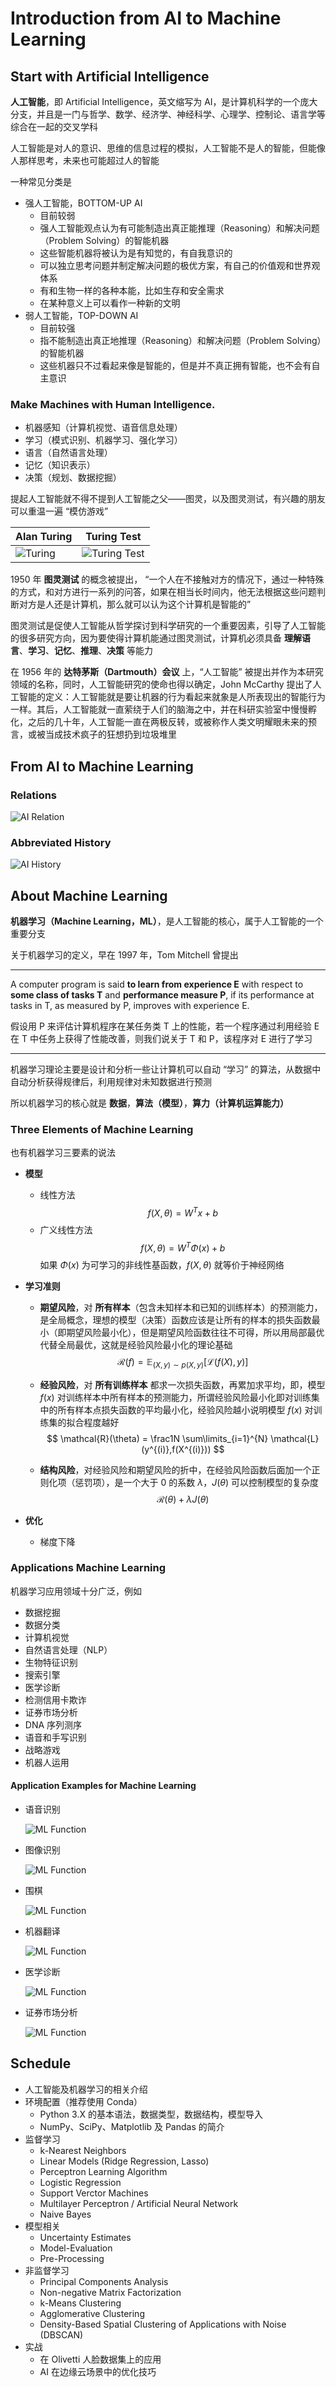 # Introduction from AI to Machine Learning

## Start with Artificial Intelligence

**人工智能**，即 Artificial Intelligence，英文缩写为 AI，是计算机科学的一个庞大分支，并且是一门与哲学、数学、经济学、神经科学、心理学、控制论、语言学等综合在一起的交叉学科

人工智能是对人的意识、思维的信息过程的模拟，人工智能不是人的智能，但能像人那样思考，未来也可能超过人的智能


一种常见分类是

- 强人工智能，BOTTOM-UP AI
    - 目前较弱
    - 强人工智能观点认为有可能制造出真正能推理（Reasoning）和解决问题（Problem Solving）的智能机器
    - 这些智能机器将被认为是有知觉的，有自我意识的
    - 可以独立思考问题并制定解决问题的极优方案，有自己的价值观和世界观体系
    - 有和生物一样的各种本能，比如生存和安全需求
    - 在某种意义上可以看作一种新的文明
- 弱人工智能，TOP-DOWN AI
    - 目前较强
    - 指不能制造出真正地推理（Reasoning）和解决问题（Problem Solving）的智能机器
    - 这些机器只不过看起来像是智能的，但是并不真正拥有智能，也不会有自主意识

### Make Machines with Human Intelligence.

- 机器感知（计算机视觉、语音信息处理）
- 学习（模式识别、机器学习、强化学习）
- 语言（自然语言处理）
- 记忆（知识表示）
- 决策（规划、数据挖掘）

提起人工智能就不得不提到人工智能之父——图灵，以及图灵测试，有兴趣的朋友可以重温一遍 “模仿游戏”

| Alan Turing                           | Turing Test                                       |
| ------------------------------------- | -----------------------------------------------   |
| ![Turing](figures/l01/l01-turing.png) | ![Turing Test](figures/l01/l01-turing-test.png)   |

1950 年 **图灵测试** 的概念被提出， “一个人在不接触对方的情况下，通过一种特殊的方式，和对方进行一系列的问答，如果在相当长时间内，他无法根据这些问题判断对方是人还是计算机，那么就可以认为这个计算机是智能的”

图灵测试是促使人工智能从哲学探讨到科学研究的一个重要因素，引导了人工智能的很多研究方向，因为要使得计算机能通过图灵测试，计算机必须具备 **理解语言**、**学习**、**记忆**、**推理**、**决策** 等能力

在 1956 年的 **达特茅斯（Dartmouth）会议** 上，“人工智能” 被提出并作为本研究领域的名称，同时，人工智能研究的使命也得以确定，John McCarthy 提出了人工智能的定义：人工智能就是要让机器的行为看起来就象是人所表现出的智能行为一样。其后，人工智能就一直萦绕于人们的脑海之中，并在科研实验室中慢慢孵化，之后的几十年，人工智能一直在两极反转，或被称作人类文明耀眼未来的预言，或被当成技术疯子的狂想扔到垃圾堆里

## From AI to Machine Learning

### Relations

![AI Relation](figures/l01/l01-ai-relation.png)

### Abbreviated History

![AI History](figures/l01/l01-ai-history.png)

## About Machine Learning

**机器学习（Machine Learning，ML）**，是人工智能的核心，属于人工智能的一个重要分支

关于机器学习的定义，早在 1997 年，Tom Mitchell 曾提出

---

A computer program is said **to learn from experience E** with respect to **some class of tasks T** and **performance measure P**, if its performance at tasks in T, as measured by P, improves with experience E. 

假设用 P 来评估计算机程序在某任务类 T 上的性能，若一个程序通过利用经验 E 在 T 中任务上获得了性能改善，则我们说关于 T 和 P，该程序对 E 进行了学习

---

机器学习理论主要是设计和分析一些让计算机可以自动 “学习” 的算法，从数据中自动分析获得规律后，利用规律对未知数据进行预测

所以机器学习的核心就是 **数据**，**算法（模型）**，**算力（计算机运算能力）**

### Three Elements of Machine Learning
也有机器学习三要素的说法
- **模型**
    - 线性方法
        $$
        f(X,\theta) = W^T x + b
        $$
    - 广义线性方法
        $$
        f(X,\theta) = W^T \Phi(x) + b
        $$
        如果 $\Phi(x)$ 为可学习的非线性基函数，$f(X,\theta)$ 就等价于神经网络
- **学习准则**
    - **期望风险**，对 **所有样本**（包含未知样本和已知的训练样本）的预测能力，是全局概念，理想的模型（决策）函数应该是让所有的样本的损失函数最小（即期望风险最小化），但是期望风险函数往往不可得，所以用局部最优代替全局最优，这就是经验风险最小化的理论基础
        $$
        \mathcal{R}(f) = \mathbb{E}_{(X,y)\sim p(X,y)} [\mathcal{L}(f(X),y)]
        $$

    - **经验风险**，对 **所有训练样本** 都求一次损失函数，再累加求平均，即，模型 $f(x)$ 对训练样本中所有样本的预测能力，所谓经验风险最小化即对训练集中的所有样本点损失函数的平均最小化，经验风险越小说明模型 $f(x)$ 对训练集的拟合程度越好
        $$
        \mathcal{R}(\theta) = \frac1N \sum\limits_{i=1}^{N} \mathcal{L}(y^{(i)},f(X^{(i)}))
        $$

    - **结构风险**，对经验风险和期望风险的折中，在经验风险函数后面加一个正则化项（惩罚项），是一个大于 $0$ 的系数 $\lambda$，$J(\theta)$ 可以控制模型的复杂度
        $$
        \mathcal{R}(\theta) + \lambda J(\theta)
        $$

- **优化**
    
    - 梯度下降

### Applications Machine Learning

机器学习应用领域十分广泛，例如

- 数据挖掘
- 数据分类
- 计算机视觉
- 自然语言处理（NLP）
- 生物特征识别
- 搜索引擎
- 医学诊断
- 检测信用卡欺诈
- 证券市场分析
- DNA 序列测序
- 语音和手写识别
- 战略游戏
- 机器人运用

#### Application Examples for Machine Learning

- 语音识别

    ![ML Function](figures/l01/l01-ml-function-01.png)

- 图像识别

    ![ML Function](figures/l01/l01-ml-function-02.png)

- 围棋

    ![ML Function](figures/l01/l01-ml-function-03.png)

- 机器翻译

    ![ML Function](figures/l01/l01-ml-function-04.png)

- 医学诊断

    ![ML Function](figures/l01/l01-ml-function-05.png)

- 证券市场分析

    ![ML Function](figures/l01/l01-ml-function-06.png)

## Schedule

- 人工智能及机器学习的相关介绍
- 环境配置（推荐使用 Conda）
    - Python 3.X 的基本语法，数据类型，数据结构，模型导入
    - NumPy、SciPy、Matplotlib 及 Pandas 的简介
- 监督学习
    - k-Nearest Neighbors
    - Linear Models (Ridge Regression, Lasso)
    - Perceptron Learning Algorithm
    - Logistic Regression
    - Support Verctor Machines
    - Multilayer Perceptron / Artificial Neural Network
    - Naive Bayes
- 模型相关
    - Uncertainty Estimates
    - Model-Evaluation
    - Pre-Processing
- 非监督学习
    - Principal Components Analysis
    - Non-negative Matrix Factorization
    - k-Means Clustering
    - Agglomerative Clustering
    - Density-Based Spatial Clustering of Applications with Noise (DBSCAN)
- 实战
    - 在 Olivetti 人脸数据集上的应用
    - AI 在边缘云场景中的优化技巧
